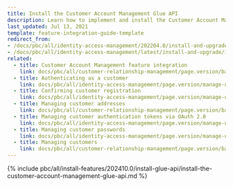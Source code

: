 ```yaml
---
title: Install the Customer Account Management Glue API
description: Learn how to implement and install the Customer Account Management Glue API feature in your Spryker project.
last_updated: Jul 13, 2021
template: feature-integration-guide-template
redirect_from:
- /docs/pbc/all/identity-access-management/202204.0/install-and-upgrade/install-the-customer-account-management-glue-api.html
- /docs/pbc/all/identity-access-management/latest/install-and-upgrade/install-the-customer-account-management-glue-api.html
related:
  - title: Customer Account Management feature integration
    link: docs/pbc/all/customer-relationship-management/page.version/base-shop/install-and-upgrade/install-features/install-the-customer-account-management-feature.html
  - title: Authenticating as a customer
    link: docs/pbc/all/identity-access-management/page.version/manage-using-glue-api/glue-api-authenticate-as-a-customer.html
  - title: Confirming customer registration
    link: docs/pbc/all/identity-access-management/page.version/manage-using-glue-api/glue-api-confirm-customer-registration.html
  - title: Managing customer addresses
    link: docs/pbc/all/customer-relationship-management/page.version/base-shop/manage-using-glue-api/customers/glue-api-manage-customer-addresses.html
  - title: Managing customer authentication tokens via OAuth 2.0
    link: docs/pbc/all/identity-access-management/page.version/manage-using-glue-api/glue-api-manage-customer-authentication-tokens-via-oauth-2.0.html
  - title: Managing customer passwords
    link: docs/pbc/all/identity-access-management/page.version/manage-using-glue-api/glue-api-manage-customer-passwords.html
  - title: Managing customers
    link: docs/pbc/all/customer-relationship-management/page.version/base-shop/manage-using-glue-api/customers/glue-api-manage-customers.html
---
```



{% include pbc/all/install-features/202410.0/install-glue-api/install-the-customer-account-management-glue-api.md %} <!-- To edit, see /_includes/pbc/all/install-features/202311.0/install-glue-api/install-the-customer-account-management-glue-api.md -->
